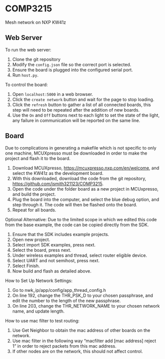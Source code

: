 # COMP3215
Mesh network on NXP KW41z

## Web Server
To run the web server:
1. Clone the git repository
1. Modify the `config.json` file so the correct port is selected.
1. Ensure the board is plugged into the configured serial port.
1. Run `host.py`.

To control the board:
1. Open `localhost:5000` in a web browser.
1. Click the `create network` button and wait for the page to stop loading.
1. Click the `refresh` button to gather a list of all connected boards, this step will need to be repeated after the addition of new boards.
1. Use the `On` and `Off` buttons next to each light to set the state of the light, any failure in communication will be reported on the same line.

## Board
Due to complications in generating a makefile which is not specific to only one machine, MCUXpresso must be downloaded in order to make the project and flash it to the board.
1. Download MCUXpresso, https://mcuxpresso.nxp.com/en/welcome, and select the KW41z as the development board.
1. With this downloaded, download the code from the git repository, https://github.com/jsmith321123/COMP3215.
1. Open the code under the folder board as a new project in MCUxpresso, and build the project.
1. Plug the board into the computer, and select the blue debug option, and step through it. The code will then be flashed onto the board.
1. Repeat for all boards.

Optional Alternative:
Due to the limited scope in which we edited this code from the base example, the code can be copied directly from the SDK.
1. Ensure that the SDK includes example projects.
1. Open new project.
1. Select import SDK examples, press next.
1. Select the board, press next.
1. Under wireless examples and thread, select router eligible device. 
1. Select UART and not semihost, press next.
1. Select Finish.
1. Now build and flash as detailed above.

How to Set Up Network Settings:
1. Go to nwk_ip/app/config/app_thread_config.h
1. On line 192, change the THR_PSK_D to your chosen passphrase, and edit the number to the length of the new passphrase.
1. On line 203, change the THR_NETWORK_NAME to your chosen network name, and update length.

How to use mac filter to test routing:
1. Use Get Neighbor to obtain the mac address of other boards on the network.
1. Use mac filter in the following way “macfilter add [mac address] reject 1” in order to reject packets from this mac address.
1. If other nodes are on the network, this should not affect control.

